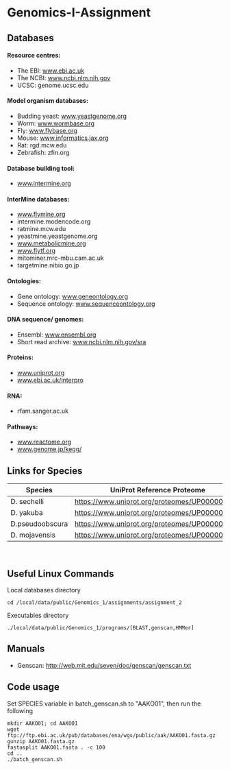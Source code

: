 # Genomics-I-Assignment

## Databases
#### Resource centres:
* The EBI: www.ebi.ac.uk
* The NCBI: www.ncbi.nlm.nih.gov
* UCSC: genome.ucsc.edu
#### Model organism databases:
* Budding yeast: www.yeastgenome.org
* Worm: www.wormbase.org
* Fly: www.flybase.org
* Mouse: www.informatics.jax.org
* Rat: rgd.mcw.edu
* Zebrafish: zfin.org
#### Database building tool:
* www.intermine.org
#### InterMine databases:
* www.flymine.org
* intermine.modencode.org
* ratmine.mcw.edu
* yeastmine.yeastgenome.org
* www.metabolicmine.org
* www.flytf.org
* mitominer.mrc-mbu.cam.ac.uk
* targetmine.nibio.go.jp
#### Ontologies:
* Gene ontology: www.geneontology.org
* Sequence ontology: www.sequenceontology.org
#### DNA sequence/ genomes:
* Ensembl: www.ensembl.org
* Short read archive: www.ncbi.nlm.nih.gov/sra
#### Proteins:
* www.uniprot.org
* www.ebi.ac.uk/interpro
#### RNA:
* rfam.sanger.ac.uk
#### Pathways:
* www.reactome.org
* www.genome.jp/kegg/

## Links for Species

| Species         | UniProt Reference Proteome                    |
| --------------- | --------------------------------------------- | 
| D. sechelli     | https://www.uniprot.org/proteomes/UP000001292 |
| D. yakuba       | https://www.uniprot.org/proteomes/UP000002282 |
| D.pseudoobscura | https://www.uniprot.org/proteomes/UP000001819 |
| D. mojavensis   | https://www.uniprot.org/proteomes/UP000009192 |

<br>

## Useful Linux Commands
Local databases directory
```
cd /local/data/public/Genomics_1/assignments/assignment_2
```
Executables directory
```
./local/data/public/Genomics_1/programs/[BLAST,genscan,HMMer]
```
## Manuals
* Genscan: http://web.mit.edu/seven/doc/genscan/genscan.txt

## Code usage
Set SPECIES variable in batch_genscan.sh to "AAKO01", then run the following
```
mkdir AAKO01; cd AAKO01
wget ftp://ftp.ebi.ac.uk/pub/databases/ena/wgs/public/aak/AAKO01.fasta.gz
gunzip AAKO01.fasta.gz
fastasplit AAKO01.fasta . -c 100
cd ..
./batch_genscan.sh
```
